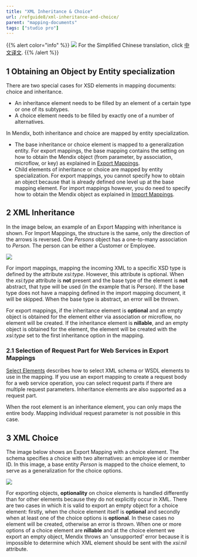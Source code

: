 ```yaml
---
title: "XML Inheritance & Choice"
url: /refguide8/xml-inheritance-and-choice/
parent: "mapping-documents"
tags: ["studio pro"]
---
```


{{% alert color="info" %}}
<img src="/attachments/china.png" style="display: inline-block; margin: 0" /> For the Simplified Chinese translation, click [中文译文](https://cdn.mendix.tencent-cloud.com/documentation/refguide8/xml-inheritance-and-choice.pdf).
{{% /alert %}}

## 1 Obtaining an Object by Entity specialization

There are two special cases for XSD elements in mapping documents: choice and inheritance.

*   An inheritance element needs to be filled by an element of a certain type or one of its subtypes.
*   A choice element needs to be filled by exactly one of a number of alternatives.

In Mendix, both inheritance and choice are mapped by entity specialization.

*   The base inheritance or choice element is mapped to a generalization entity. For export mappings, the base mapping contains the setting on how to obtain the Mendix object (from parameter, by association, microflow, or key) as explained in [Export Mappings](/refguide8/export-mappings/).
*   Child elements of inheritance or choice are mapped by entity specialization. For export mappings, you cannot specify how to obtain an object because that is already defined one level up at the base mapping element. For import mappings however, you do need to specify how to obtain the Mendix object as explained in [Import Mappings](/refguide8/import-mappings/). 

## 2 XML Inheritance

In the image below, an example of an Export Mapping with inheritance is shown. For Import Mappings, the structure is the same, only the direction of the arrows is reversed. One _Persons_ object has a one-to-many association to _Person._ The person can be either a Customer or Employee.

![](/attachments/refguide8/modeling/integration/mapping-documents/xml-inheritance-and-choice/16843946.png)

For import mappings, mapping the incoming XML to a specific XSD type is defined by the attribute _xsi:type_. However, this attribute is optional. When the _xsi:type_ attribute is **not** present and the base type of the element is **not** abstract, that type will be used (in the example that is Person). If the base type does not have a mapping defined in the import mapping document, it will be skipped. When the base type is abstract, an error will be thrown.

For export mappings, if the inheritance element is **optional** and an empty object is obtained for the element either via association or microflow, no element will be created. If the inheritance element is **nillable**, and an empty object is obtained for the element, the element will be created with the _xsi:type_ set to the first inheritance option in the mapping.

### 2.1 Selection of Request Part for Web Services in Export Mappings

[Select Elements](/refguide8/select--elements/) describes how to select XML schema or WSDL elements to use in the mapping. If you use an export mapping to create a request body for a web service operation, you can select request parts if there are multiple request parameters. Inheritance elements are also supported as a request part.

When the root element is an inheritance element, you can only maps the entire body. Mapping individual request parameter is not possible in this case.

## 3 XML Choice

The image below shows an Export Mapping with a choice element. The schema specifies a choice with two alternatives: an employee id or member ID. In this image, a base entity _Person_ is mapped to the choice element, to serve as a generalization for the choice options. 

![](/attachments/refguide8/modeling/integration/mapping-documents/xml-inheritance-and-choice/16843945.png)

For exporting objects, **optionality** on choice elements is handled differently than for other elements because they do not explicitly occur in XML. There are two cases in which it is valid to export an empty object for a choice element: firstly, when the choice element itself is **optional** and secondly when at least one of the choice options is **optional**. In these cases no element will be created, otherwise an error is thrown. When one or more options of a choice element are **nillable** and at the choice element we export an empty object, Mendix throws an 'unsupported' error because it is impossible to determine which XML element should be sent with the _xsi:nil_ attribute.
